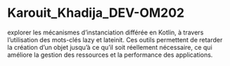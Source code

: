 # Karouit_Khadija_DEV-OM202
explorer les mécanismes d’instanciation différée en Kotlin, à travers l’utilisation des mots-clés lazy et lateinit. Ces outils permettent de retarder la création d’un objet jusqu’à ce qu’il soit réellement nécessaire, ce qui améliore la gestion des ressources et la performance des applications.
